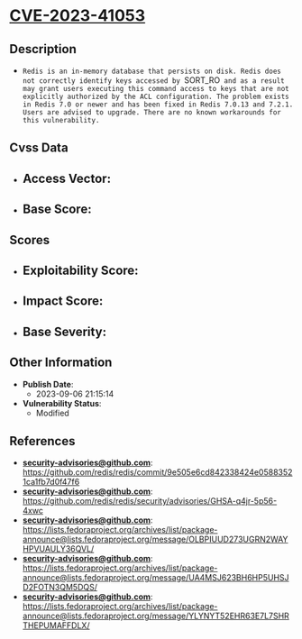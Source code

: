 
# [CVE-2023-41053](https://cve.mitre.org/cgi-bin/cvename.cgi?name=CVE-2023-41053)

## Description

- `Redis is an in-memory database that persists on disk. Redis does not correctly identify keys accessed by `SORT_RO` and as a result may grant users executing this command access to keys that are not explicitly authorized by the ACL configuration. The problem exists in Redis 7.0 or newer and has been fixed in Redis 7.0.13 and 7.2.1. Users are advised to upgrade. There are no known workarounds for this vulnerability.`

## Cvss Data

- **Access Vector**:
  - 
- **Base Score**:
  - 

## Scores

- **Exploitability Score**:
  - 
- **Impact Score**:
  - 
- **Base Severity**:
  - 

## Other Information

- **Publish Date**:
  - 2023-09-06 21:15:14
- **Vulnerability Status**:
  - Modified

## References

- **security-advisories@github.com**: https://github.com/redis/redis/commit/9e505e6cd842338424e05883521ca1fb7d0f47f6
- **security-advisories@github.com**: https://github.com/redis/redis/security/advisories/GHSA-q4jr-5p56-4xwc
- **security-advisories@github.com**: https://lists.fedoraproject.org/archives/list/package-announce@lists.fedoraproject.org/message/OLBPIUUD273UGRN2WAYHPVUAULY36QVL/
- **security-advisories@github.com**: https://lists.fedoraproject.org/archives/list/package-announce@lists.fedoraproject.org/message/UA4MSJ623BH6HP5UHSJD2FOTN3QM5DQS/
- **security-advisories@github.com**: https://lists.fedoraproject.org/archives/list/package-announce@lists.fedoraproject.org/message/YLYNYT52EHR63E7L7SHRTHEPUMAFFDLX/
